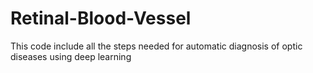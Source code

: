 # Retinal-Blood-Vessel
This code include all the steps needed for automatic diagnosis of optic diseases using deep learning
